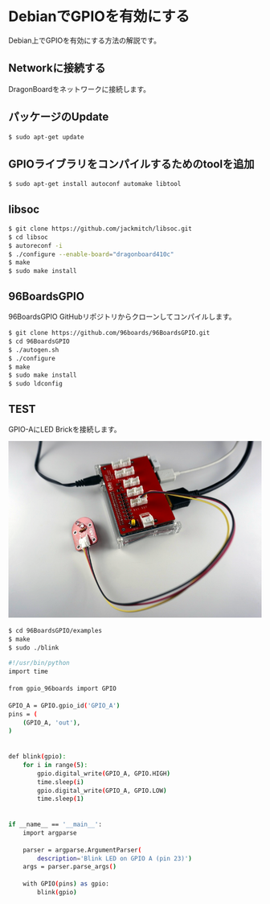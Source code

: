 # DebianでGPIOを有効にする

Debian上でGPIOを有効にする方法の解説です。

## Networkに接続する

DragonBoardをネットワークに接続します。　

## パッケージのUpdate

```bash
$ sudo apt-get update
```

## GPIOライブラリをコンパイルするためのtoolを追加

```bash
$ sudo apt-get install autoconf automake libtool
```

## libsoc

```bash
$ git clone https://github.com/jackmitch/libsoc.git
$ cd libsoc
$ autoreconf -i
$ ./configure --enable-board="dragonboard410c"
$ make
$ sudo make install
```

## 96BoardsGPIO

96BoardsGPIO GitHubリポジトリからクローンしてコンパイルします。

```bash
$ git clone https://github.com/96boards/96BoardsGPIO.git
$ cd 96BoardsGPIO
$ ./autogen.sh
$ ./configure
$ make
$ sudo make install
$ sudo ldconfig
```

## TEST

GPIO-AにLED Brickを接続します。

![](/img/dev/dev007.png)

```bash
$ cd 96BoardsGPIO/examples
$ make
$ sudo ./blink
```

```bash
#!/usr/bin/python
import time

from gpio_96boards import GPIO

GPIO_A = GPIO.gpio_id('GPIO_A')
pins = (
    (GPIO_A, 'out'),
)


def blink(gpio):
    for i in range(5):
        gpio.digital_write(GPIO_A, GPIO.HIGH)
        time.sleep(i)
        gpio.digital_write(GPIO_A, GPIO.LOW)
        time.sleep(1)


if __name__ == '__main__':
    import argparse

    parser = argparse.ArgumentParser(
        description='Blink LED on GPIO A (pin 23)')
    args = parser.parse_args()

    with GPIO(pins) as gpio:
        blink(gpio)
```